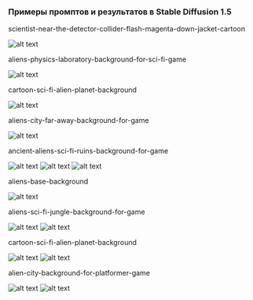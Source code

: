 ### Примеры промптов и результатов в Stable Diffusion 1.5

scientist-near-the-detector-collider-flash-magenta-down-jacket-cartoon

![alt text](images/start_screen.png)

aliens-physics-laboratory-background-for-sci-fi-game

![alt text](images/bg_scene_1.png)

cartoon-sci-fi-alien-planet-background

![alt text](images/bg_scene_2.png)

aliens-city-far-away-background-for-game

![alt text](images/bg_scene_3.png)

ancient-aliens-sci-fi-ruins-background-for-game

![alt text](images/bg_scene_4.png)
![alt text](images/back_7.png)
![alt text](images/back_8.png)

aliens-base-background

![alt text](images/bg_scene_5.png)

aliens-sci-fi-jungle-background-for-game

![alt text](images/back_1.png)
![alt text](images/back_2.png)

cartoon-sci-fi-alien-planet-background

![alt text](images/back_3.png)
![alt text](images/back_4.png)

alien-city-background-for-platformer-game

![alt text](images/back_5.png)
![alt text](images/back_6.png)


